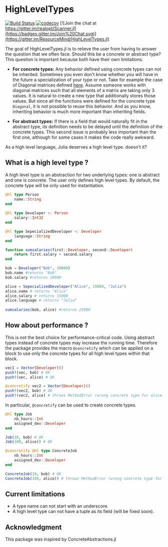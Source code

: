 
# HighLevelTypes

[![Build Status](https://travis-ci.org/ResourceMind/HighLevelTypes.jl.svg?branch=master)](https://travis-ci.org/ResourceMind/HighLevelTypes.jl)
[![codecov](https://codecov.io/gh/ResourceMind/HighLevelTypes.jl/branch/master/graph/badge.svg)](https://codecov.io/gh/ResourceMind/HighLevelTypes.jl)
[![Join the chat at https://gitter.im/realopt/Scanner.jl](https://badges.gitter.im/Join%20Chat.svg)](https://gitter.im/ResourceMind/HighLevelTypes.jl)

The goal of HighLevelTypes.jl is to relieve the user from having to answer the question that we often face. Should this be a concrete or abstract type? This question is important because both have their own limitations.

- **For concrete types:** Any behavior defined using concrete types can not be inherited.  Sometimes you even don't know whether you will have in the future a specialization of your type or not. Take for example the case of Diagonal matrices defined [here](https://github.com/JuliaLang/julia/blob/0d7248e2ff65bd6886ba3f003bf5aeab929edab5/base/linalg/diagonal.jl). Assume someone works with diagonal matrices such that all elements of a matrix are taking only 3 values. It is natural to create a new type that additionally stores those values. But since all the functions were defined for the concrete type `Diagonal`, it is not possible to reuse this behavior. And as you know, inheriting behavior is much more important than inheriting fields.

- **For abstract types:** If there is a field that would naturally fit in the abstract type, its definition needs to be delayed until the definition of the concrete types. This second issue is probably less important than the first one, although for some cases it makes the code really awkward.

As a high level language, Julia deserves a high level type. doesn't it? 

## What is a high level type ?

A high level type is an abstraction for two underlying types: one is abstract and one is concrete. The user only defines high level types. By default, the concrete type will be only used for instantiation.

```julia
@hl type Person
    name::String
end
    
@hl type Developer <: Person
    salary::Int32
end

@hl type SepecializedDeveloper <: Developer
    language::String
end

function sumsalaries(first::Developer, second::Developer)
    return first.salary + second.salary
end

bob = Developer("Bob", 10000)
bob.name #returns "Bob" 
bob.salary #returns 10000

alice = SepecializedDeveloper("Alice", 15000, "Julia")    
alice.name # returns "Alice" 
alice.salary # returns 15000    
alice.language # returns "Julia"
    
sumsalaries(bob, alice) #returns 25000
```

## How about performance ?

This is not the best choice for performance-critical code. Using abstract types instead of concrete types may increase the running time. Therefore the package provides the macro `@concretify` which can be applied on a block to use only the concrete types for all high level types within that block.

```julia
vec1 = Vector{Developer}()
push!(vec, bob) # OK
push!(vec, alice) # OK

@concretify vec2 = Vector{Developer}()
push!(vec2, bob) # OK
push!(vec2, alice) # throws MethodError (wrong concrete type for alice)
````

In particular, `@concretify` can be used to create concrete types.

```julia
@hl type Job
    nb_hours::Int
    assigned_dev::Developer
end

Job(10, bob) # OK 
Job(100, alice)) # OK

@concretify @hl type ConcreteJob
    nb_hours::Int
    assigned_dev::Developer
end

ConcreteJob(10, bob) # OK
ConcreteJob(100, alice)) # throws MethodError (wrong concrete type for alice)
````

## Current limitations

- A type name can not start with an underscore.
- A high level type can not have a tuple as its field (will be fixed soon).

## Acknowledgment

This package was inspired by ConcreteAbstractions.jl
